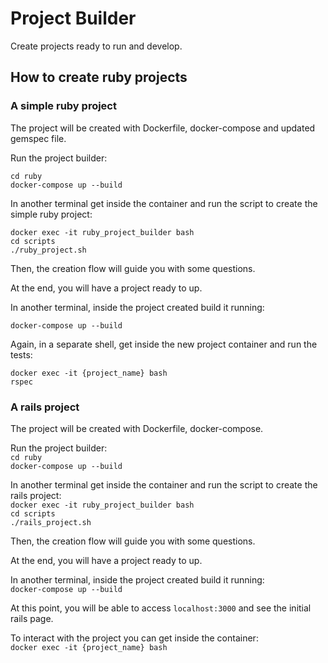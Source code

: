 # Project Builder

Create projects ready to run and develop.

## How to create ruby projects

### A simple ruby project

The project will be created with Dockerfile, docker-compose and updated gemspec file.

Run the project builder: 

`cd ruby`  
`docker-compose up --build`

In another terminal get inside the container and run the script to create the simple ruby project:  

`docker exec -it ruby_project_builder bash`  
`cd scripts`  
`./ruby_project.sh`

Then, the creation flow will guide you with some questions.

At the end, you will have a project ready to up.

In another terminal, inside the project created build it running:  

`docker-compose up --build`

Again, in a separate shell, get inside the new project container and run the tests:  

`docker exec -it {project_name} bash`  
`rspec`

### A rails project

The project will be created with Dockerfile, docker-compose.

Run the project builder:  
`cd ruby`  
`docker-compose up --build`

In another terminal get inside the container and run the script to create the rails project:  
`docker exec -it ruby_project_builder bash`  
`cd scripts`  
`./rails_project.sh`

Then, the creation flow will guide you with some questions.

At the end, you will have a project ready to up.

In another terminal, inside the project created build it running:  
`docker-compose up --build`

At this point, you will be able to access `localhost:3000` and see the initial rails page.

To interact with the project you can get inside the container:  
`docker exec -it {project_name} bash`  